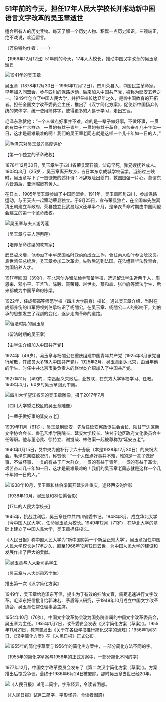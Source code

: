 ## 51年前的今天，担任17年人民大学校长并推动新中国语言文字改革的吴玉章逝世

适合所有人的历史读物。每天了解一个历史人物、积累一点历史知识。三观端正，绝不戏说，欢迎留言。  

（万象特约作者：一一）

【1966年12月12日】51年前的今天，17年人大校长，推动中国汉字改革的吴玉章逝世

![1941年的吴玉章](1941年的吴玉章.jpg)



吴玉章（1878年12月30日－1966年12月12日），四川荣县人，中国民主革命家。早年加入同盟会，参与四川的保路运动，后来加入中国共产党，被称为延安五老之一。1949年创立了中国人民大学，并担任校长达17年之久，是新中国教育的开拓者。担任全国文字改革委员会主任，推出了《汉字简化方案》，促使新中国扬弃传统的繁体字，统一使用简体字，使得更多的人易于学习，走出文盲。

毛泽东称赞他：“一个人做点好事并不难，难的是一辈子做好事，不做坏事，一贯的有益于广大群众，一贯的有益于青年，一贯的有益于革命，艰苦奋斗几十年如一日，这才是最难最难的啊！我们的吴玉章老同志就是这样一个几十年如一日的人。”

![毛泽东对吴玉章的高度评价](毛泽东对吴玉章的高度评价.jpg)



【第一个独立的革命政权】

1878年12月30日，吴玉章生于四川省荣县双石镇，父母早死，靠兄嫂抚养成人。1903年3月（25岁），吴玉章离开故乡，去日本东京成城学校留学。当船过三峡时，吴玉章写下了一首慷慨的述怀诗：不辞艰险出夔门，救国图强一片心。莫谓东方皆落后，亚洲崛起有黄人。

在日本，1905年吴玉章参加了中国同盟会。1911年，吴玉章回到四川，参加保路运动，与王天杰一起策动荣县独立。于9月25日，宣布荣县独立，在全国率先脱离清王朝建立军政府。荣县独立比武昌起义还早半个月，是辛亥革命时期由中国同盟会建立的第一个革命政权。



![吴玉章与夫人游丙莲](吴玉章与夫人游丙莲.jpg)

（吴玉章与夫人游丙莲）

【培养革命栋梁的教育家】

武昌起义后，他参加了中华民国临时政府的成立工作，曾任南京临时参议院议员。袁世凯任总统后，吴玉章参加二次革命，失败后逃到法国。在法组建华法教育会，为国培养人才。

1917年回国（39岁），在北京创办留法俭学预备学校，选送留法学生近两千人，周恩来、邓小平、王若飞、陈毅、聂荣臻、赵世炎、蔡和森、张申府等留法学生，后来都成为中国革命的栋梁。

1922年，任成都高等师范学校（四川大学前身）校长。通过吴玉章介绍，当时在成都养伤的川军将领刘伯承结识了杨闇公。在吴玉章、杨闇公二人的影响下，刘伯承的思想发生了深刻的变化，逐步走向革命的道路。

![留法时期的吴玉章](留法时期的吴玉章.jpg)

（留法时期的吴玉章）

【由学生介绍加入中国共产党】

1924年（46岁），吴玉章与杨闇公在重庆组建中国青年共产党（1925年3月该党自行解散，其成员大多转入中国共产党）。1925年2月，吴玉章到达北京，由当年他的学生、时任中共北京市委负责人的赵世炎介绍加入了中国共产党。

1927年11月（49岁），南昌起义失败后，赴苏联，在东方大学等校学习、任教。1938年4月，60岁的吴玉章回到中国。

![四川大学望江校区的吴玉章雕像，摄于2017年7月](四川大学望江校区的吴玉章雕像，摄于2017年7月.jpg)

（四川大学望江校区的吴玉章雕像）

【一辈子做好事的延安五老】

1939年11月（61岁），吴玉章到延安，先后任延安宪政促进会会长、陕甘宁边区新文字协会会长、鲁迅艺术学院院长、延安大学校长、陕甘宁边区政府文化委员会主任等职。他与董必武、徐特立、谢觉哉、林伯渠一起被尊称为“延安五老”。

1940年1月15日，党中央为他补行了六十寿辰（本是1938年12月30日）的庆祝大会。毛泽东亲临致祝词，称赞他：“一个人做点好事并不难，难的是一辈子做好事，不做坏事，一贯的有益于广大群众，一贯的有益于青年，一贯的有益于革命，艰苦奋斗几十年如一日，这才是最难最难的！我们的吴玉章老同志就是这样一个几十年如一日的人。”

![1938年10月，吴玉章和林伯渠离开延安赴重庆，途经西安时合影](1938年10月，吴玉章和林伯渠离开延安赴重庆，途经西安时合影.jpg)

（1938年10月，吴玉章和林伯渠合影）

【17年的人民大学校长】

1945年，抗战胜利后，吴玉章任中共四川省委书记。1948年8月，成立华北大学（今中国人民大学），任命吴玉章为校长。1949年12月（71岁），在华北大学的基础上建立了中国人民大学，吴玉章担任校长。

《人民日报》称中国人民大学为“新中国的第一个新型正规大学”。吴玉章担任中国人民大学校长达17年之久，直至1966年12月12日去世，为中国人民大学的建设和发展作出了巨大的贡献。

![吴玉章与人大新闻系学生](吴玉章与人大新闻系学生.jpg)

（吴玉章与人大新闻系学生）

推出第一次《汉字简化方案》

1949年，吴玉章给毛泽东写信，提出为了有效的扫除文盲，需要迅速进行文字改革。毛泽东把信批复给郭沫若、茅盾等人研究，于1949年10月成立中国文字改革协会，吴玉章任常任理事会主席。

1954年10月（76岁），中国文字改革协会改为国务院直属的中国文字改革委员会，吴玉章为主任。1955年1月7日，改革委员会发表《汉字简化方案（草案）》。1955年11月21日，教育部发出《关于在各级学校推行简化汉字的通知》；1956年1月31日，《汉字简化方案》在《人民日报》正式公布。

![1955年的简化字草案与1956年的简化字方案中，一部分简化方法不同的字。](1955年的简化字草案与1956年的简化字方案中，一部分简化方法不同的字。.png)

（1955年的简化字草案与1956年的正式方案中，一部分简化不同的字）

1977年12月，中国文字改革委员会发布了《第二次汉字简化方案（草案）》。方案推出后饱受争议，最终于1986年6月24日被废除。那时吴玉章去世已经20年。

![《人民日报》试用二简字，字形怪异，令读者困惑。](《人民日报》试用二简字，字形怪异，令读者困惑。.gif)

（《人民日报》试用二简字，字形怪异，令读者困惑）